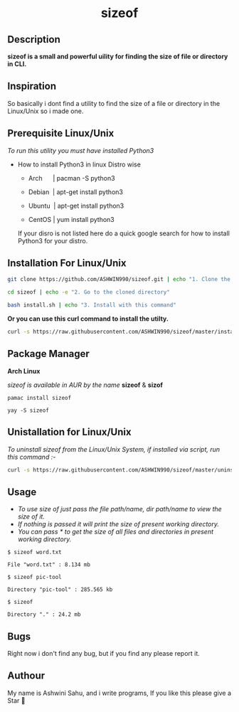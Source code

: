 <h1 align="center">sizeof</h1>

## Description

**sizeof is a small and powerful uility for finding the size of file or directory in CLI.**

## Inspiration

So basically i dont find a utility to find the size of a file or directory in the Linux/Unix so i made one.

## Prerequisite Linux/Unix

*To run this utility you must have installed Python3*

* How to install Python3 in linux Distro wise

    * Arch &nbsp;&nbsp;&nbsp;&nbsp;&nbsp;| pacman -S python3
    
    * Debian &nbsp;| apt-get install python3
    
    * Ubuntu &nbsp;| apt-get install python3

    * CentOS | yum install python3

    If your disro is not listed here do a quick google search for how to install Python3 for your distro.

## Installation For Linux/Unix

```sh
git clone https://github.com/ASHWIN990/sizeof.git | echo "1. Clone the repositry"

cd sizeof | echo -e "2. Go to the cloned directory"

bash install.sh | echo "3. Install with this command"
```
**Or you can use this curl command to install the utilty.**

```sh
curl -s https://raw.githubusercontent.com/ASHWIN990/sizeof/master/insta_install.sh | sudo bash
```

## Package Manager

**Arch Linux**

*sizeof is available in AUR by the name* **sizeof** & **sizof**

```
pamac install sizeof
```
```
yay -S sizeof
```

## Unistallation for Linux/Unix

*To uninstall sizeof from the Linux/Unix System, if installed via script, run this command :-*

```sh
curl -s https://raw.githubusercontent.com/ASHWIN990/sizeof/master/uninstall.sh | sudo bash
```

## Usage

* *To use size of just pass the file path/name, dir path/name to view the size of it.*
* *If nothing is passed it will print the size of present working directory.*
* *You can pass \* to get the size of all files and directories in present working directory.*
```
$ sizeof word.txt 

File "word.txt" : 8.134 mb

$ sizeof pic-tool 

Directory "pic-tool" : 285.565 kb

$ sizeof

Directory "." : 24.2 mb

```

## Bugs

Right now i don't find any bug, but if you find any please report it.

## Authour

My name is Ashwini Sahu, and i write programs, If you like this please give a Star 🌟